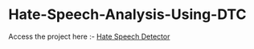 # Hate-Speech-Analysis-Using-DTC

<p>Access the project here :- <a href="https://hatespeechdetector.onrender.com" target=_blank">Hate Speech Detector</a></p>
